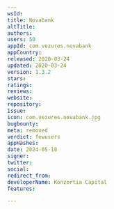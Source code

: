 ```yaml
---
wsId: 
title: Novabank
altTitle: 
authors: 
users: 50
appId: com.vezures.novabank
appCountry: 
released: 2020-03-24
updated: 2020-03-24
version: 1.3.2
stars: 
ratings: 
reviews: 
website: 
repository: 
issue: 
icon: com.vezures.novabank.jpg
bugbounty: 
meta: removed
verdict: fewusers
appHashes: 
date: 2024-05-18
signer: 
twitter: 
social: 
redirect_from: 
developerName: Konzortia Capital
features: 

---
```


